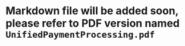# Markdown file will be added soon, please refer to PDF version named `UnifiedPaymentProcessing.pdf`
